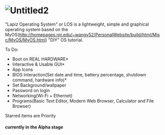 <!--# <img src="https://user-images.githubusercontent.com/78159956/151222787-f93b1219-1560-411c-8602-0752c117337b.png" alt="alt text" width="75" height="75">Lapiz Operating System
# <img src="https://user-images.githubusercontent.com/78159956/151229169-ae57dee1-afa3-446b-bd03-a4522942915e.png" alt="alt text" width="75" height="75">Lapiz Operating System
# <img src="https://user-images.githubusercontent.com/78159956/151229169-ae57dee1-afa3-446b-bd03-a4522942915e.png" alt="alt text" width="420" height="69">-->
# ![Untitled2](https://user-images.githubusercontent.com/78159956/151229169-ae57dee1-afa3-446b-bd03-a4522942915e.png) 
"Lapiz Operating System" or LOS is a lightweight, simple and graphical operating system based on the MyOS(http://homepages.rpi.edu/~wangy52/PersonalWebsite/build/html/Misc/MyOS/MyOS.html) "DIY" OS tutorial. 

To Do:
- Boot on REAL HARDWARE*
- Interactive & Usable GUI*
- App Icons
- BIOS Interaction(Set date and time, battery percentage, shutdown command, hardware info)*
- Set Background/wallpaper
- Password on login
- Networking(Wi-Fi + Ethernet)
- Programs(Basic Text Editor, Modern Web Browser, Calculator and File Browser)

Starred items are Priority

#### currently in the Alpha stage
